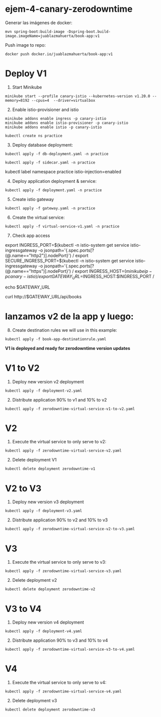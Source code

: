 # ejem-4-canary-zerodowntime

Generar las imágenes de docker:

```
mvn spring-boot:build-image -Dspring-boot.build-image.imageName=juablazmahuerta/book-app:v1
```

Push image to repo:

```
docker push docker.io/juablazmahuerta/book-app:v1
```

# Deploy V1

1. Start Minikube

```
minikube start --profile canary-istio --kubernetes-version v1.20.0 --memory=8192 --cpus=4  --driver=virtualbox

```

2. Enable istio-provisioner and istio

```
minikube addons enable ingress -p canary-istio
minikube addons enable istio-provisioner -p canary-istio
minikube addons enable istio -p canary-istio

```


```
kubectl create ns practice

```

3. Deploy database deployment:

```
kubectl apply -f db-deployment.yaml -n practice
```

```
kubectl apply -f sidecar.yaml -n practice
```

kubectl label namespace practice istio-injection=enabled


4. Deploy application deployment & service:

```
kubectl apply -f deployment.yaml -n practice
```

5. Create istio gateway

```
kubectl apply -f gateway.yaml -n practice
```


6. Create the virtual service:

```
kubectl apply -f virtual-service-v1.yaml -n practice
```

7. Check app access

export INGRESS_PORT=$(kubectl -n istio-system get service istio-ingressgateway -o jsonpath='{.spec.ports[?(@.name=="http2")].nodePort}') /
export SECURE_INGRESS_PORT=$(kubectl -n istio-system get service istio-ingressgateway -o jsonpath='{.spec.ports[?(@.name=="https")].nodePort}') /
export INGRESS_HOST=$(minikube ip -p canary-istio) /
export GATEWAY_URL=$INGRESS_HOST:$INGRESS_PORT /


echo $GATEWAY_URL



curl http://$GATEWAY_URL/api/books




# lanzamos v2 de la app y luego:

8. Create destination rules we will use in this example:

```
kubectl apply -f book-app-destinationrule.yaml
```


**V1 is deployed and ready for zerodowntime version updates**

# V1 to V2

1. Deploy new version v2 deployment

```
kubectl apply -f deployment-v2.yaml
```

2. Distribute application 90% to v1 and 10% to v2

```
kubectl apply -f zerodowntime-virtual-service-v1-to-v2.yaml
```

# V2

1. Execute the virtual service to only serve to v2:

```
kubectl apply -f zerodowntime-virtual-service-v2.yaml
```

2. Delete deployment V1

```
kubectl delete deployment zerodowntime-v1
```

# V2 to V3

1. Deploy new version v3 deployment

```
kubectl apply -f deployment-v3.yaml
```

2. Distribute application 90% to v2 and 10% to v3

```
kubectl apply -f zerodowntime-virtual-service-v2-to-v3.yaml
```

# V3

1. Execute the virtual service to only serve to v3:

```
kubectl apply -f zerodowntime-virtual-service-v3.yaml
```

2. Delete deployment v2

```
kubectl delete deployment zerodowntime-v2
```

# V3 to V4

1. Deploy new version v4 deployment

```
kubectl apply -f deployment-v4.yaml
```

2. Distribute application 90% to v3 and 10% to v4

```
kubectl apply -f zerodowntime-virtual-service-v3-to-v4.yaml
```

# V4

1. Execute the virtual service to only serve to v4:

```
kubectl apply -f zerodowntime-virtual-service-v4.yaml
```

2. Delete deployment v3

```
kubectl delete deployment zerodowntime-v3
```

